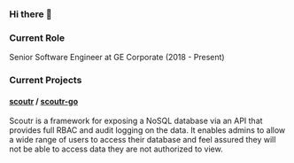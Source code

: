 ### Hi there 👋

### Current Role
Senior Software Engineer at GE Corporate (2018 - Present)

### Current Projects

#### [scoutr](https://github.com/GESkunkworks/scoutr) / [scoutr-go](https://github.com/MichaelPalmer1/scoutr-go)
Scoutr is a framework for exposing a NoSQL database via an API that provides full RBAC and audit logging on the data. It enables admins to allow a wide range of users to access their database and feel assured they will not be able to access data they are not authorized to view.

<!--
**MichaelPalmer1/MichaelPalmer1** is a ✨ _special_ ✨ repository because its `README.md` (this file) appears on your GitHub profile.

Here are some ideas to get you started:

- 🔭 I’m currently working on ...
- 🌱 I’m currently learning ...
- 👯 I’m looking to collaborate on ...
- 🤔 I’m looking for help with ...
- 💬 Ask me about ...
- 📫 How to reach me: ...
- 😄 Pronouns: ...
- ⚡ Fun fact: ...
-->
